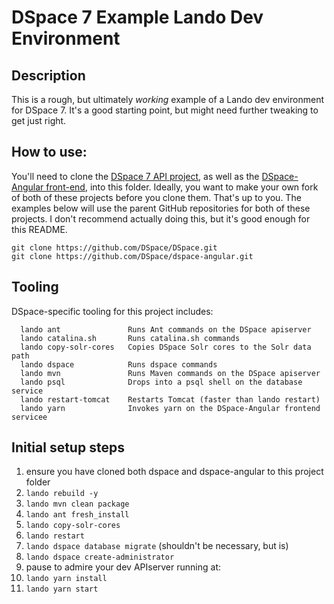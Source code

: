 # DSpace 7 Example Lando Dev Environment

## Description

This is a rough, but ultimately _working_ example of a Lando dev environment for DSpace 7.
It's a good starting point, but might need further tweaking to get just right.

## How to use:

You'll need to clone the [DSpace 7 API project](https://github.com/DSpace/dspace/), as well as the [DSpace-Angular front-end](https://github.com/DSpace/dspace-angular/), 
into this folder. Ideally, you want to make your own fork of both of these projects before you clone them. 
That's up to you. The examples below will use the parent GitHub repositories for both of these projects. 
I don't recommend actually doing this, but it's good enough for this README.

```
git clone https://github.com/DSpace/DSpace.git
git clone https://github.com/DSpace/dspace-angular.git
```
## Tooling

DSpace-specific tooling for this project includes:

```
  lando ant               Runs Ant commands on the DSpace apiserver
  lando catalina.sh       Runs catalina.sh commands
  lando copy-solr-cores   Copies DSpace Solr cores to the Solr data path
  lando dspace            Runs dspace commands
  lando mvn               Runs Maven commands on the DSpace apiserver
  lando psql              Drops into a psql shell on the database service
  lando restart-tomcat    Restarts Tomcat (faster than lando restart)
  lando yarn              Invokes yarn on the DSpace-Angular frontend servicee
```

## Initial setup steps
1. ensure you have cloned both dspace and dspace-angular to this project folder
2. `lando rebuild -y`
3. `lando mvn clean package`
4. `lando ant fresh_install`
5. `lando copy-solr-cores`
6. `lando restart`
7. `lando dspace database migrate` (shouldn't be necessary, but is)
8. `lando dspace create-administrator`
9. pause to admire your dev APIserver running at:
10. `lando yarn install`
11. `lando yarn start`
